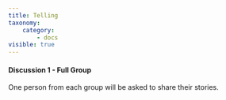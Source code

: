 ```yaml
---
title: Telling
taxonomy:
    category:
        - docs
visible: true
---
```

#### Discussion 1 - Full Group

One person from each group will be asked to share their stories.
